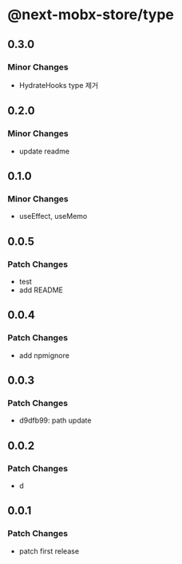 # @next-mobx-store/type

## 0.3.0

### Minor Changes

- HydrateHooks type 제거

## 0.2.0

### Minor Changes

- update readme

## 0.1.0

### Minor Changes

- useEffect, useMemo

## 0.0.5

### Patch Changes

- test
- add README

## 0.0.4

### Patch Changes

- add npmignore

## 0.0.3

### Patch Changes

- d9dfb99: path update

## 0.0.2

### Patch Changes

- d

## 0.0.1

### Patch Changes

- patch first release
